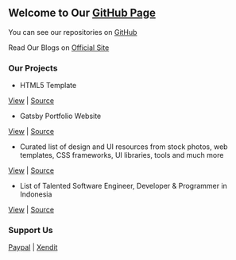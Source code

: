 ## Welcome to Our [GitHub Page](https://desainerhub.github.io)

You can see our repositories on [GitHub](https://github.com/desainerhub/)

Read Our Blogs on [Official Site](https://desainerhub.com)


### Our Projects

- HTML5 Template

[View](https://desainerhub.github.io/template) | [Source](https://github.com/desainerhub/desainerhub.github.io/tree/master/template)

- Gatsby Portfolio Website

[View](https://projects-6783357223.gtsb.io/) | [Source](https://github.com/desainerhub/projects)

- Curated list of design and UI resources from stock photos, web templates, CSS frameworks, UI libraries, tools and much more

[View](https://desainerhub.github.io/resources) | [Source](https://github.com/desainerhub/resources)

- List of Talented Software Engineer, Developer & Programmer in Indonesia

[View](https://desainerhub.github.io/talent) | [Source](https://github.com/desainerhub/talent)

### Support Us

[Paypal](https://www.paypal.me/maksumrifai) | [Xendit](https://invoice.xendit.co/donation/Dukungan)





